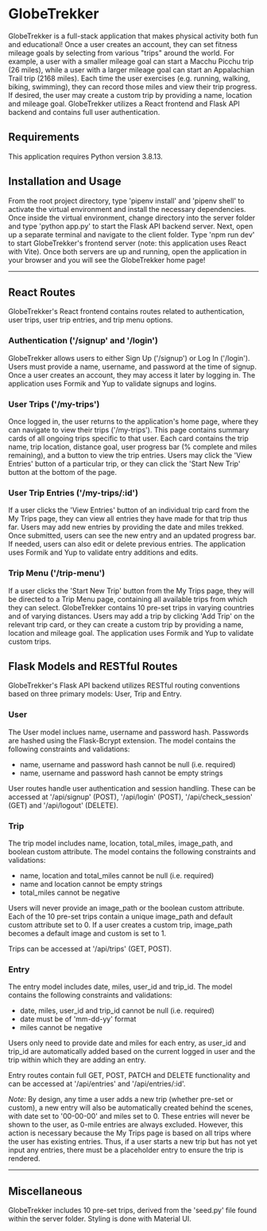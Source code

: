 # GlobeTrekker

GlobeTrekker is a full-stack application that makes physical activity both fun and educational! Once a user creates an account, they can set fitness mileage goals by selecting from various "trips" around the world. For example, a user with a smaller mileage goal can start a Macchu Picchu trip (26 miles), while a user with a larger mileage goal can start an Appalachian Trail trip (2168 miles). Each time the user exercises (e.g. running, walking, biking, swimming), they can record those miles and view their trip progress. If desired, the user may create a custom trip by providing a name, location and mileage goal. GlobeTrekker utilizes a React frontend and Flask API backend and contains full user authentication.

## Requirements

This application requires Python version 3.8.13.

## Installation and Usage

From the root project directory, type 'pipenv install' and 'pipenv shell' to activate the virtual environment and install the necessary dependencies. Once inside the virtual environment, change directory into the server folder and type 'python app.py' to start the Flask API backend server. Next, open up a separate terminal and navigate to the client folder. Type 'npm run dev' to start GlobeTrekker's frontend server (note: this application uses React with Vite). Once both servers are up and running, open the application in your browser and you will see the GlobeTrekker home page!

-----

## React Routes

GlobeTrekker's React frontend contains routes related to authentication, user trips, user trip entries, and trip menu options.

### Authentication ('/signup' and '/login')

GlobeTrekker allows users to either Sign Up ('/signup') or Log In ('/login'). Users must provide a name, username, and password at the time of signup. Once a user creates an account, they may access it later by logging in. The application uses Formik and Yup to validate signups and logins.

### User Trips ('/my-trips')

Once logged in, the user returns to the application's home page, where they can navigate to view their trips ('/my-trips'). This page contains summary cards of all ongoing trips specific to that user. Each card contains the trip name, trip location, distance goal, user progress bar (% complete and miles remaining), and a button to view the trip entries. Users may click the 'View Entries' button of a particular trip, or they can click the 'Start New Trip' button at the bottom of the page. 

### User Trip Entries ('/my-trips/:id')

If a user clicks the 'View Entries' button of an individual trip card from the My Trips page, they can view all entries they have made for that trip thus far. Users may add new entries by providing the date and miles trekked. Once submitted, users can see the new entry and an updated progress bar. If needed, users can also edit or delete previous entries. The application uses Formik and Yup to validate entry additions and edits.

### Trip Menu ('/trip-menu')

If a user clicks the 'Start New Trip' button from the My Trips page, they will be directed to a Trip Menu page, containing all available trips from which they can select. GlobeTrekker contains 10 pre-set trips in varying countries and of varying distances. Users may add a trip by clicking 'Add Trip' on the relevant trip card, or they can create a custom trip by providing a name, location and mileage goal. The application uses Formik and Yup to validate custom trips.

## Flask Models and RESTful Routes

GlobeTrekker's Flask API backend utilizes RESTful routing conventions based on three primary models: User, Trip and Entry.

### User

The User model inclues name, username and password hash. Passwords are hashed using the Flask-Bcrypt extension. The model contains the following constraints and validations:
- name, username and password hash cannot be null (i.e. required)
- name, username and password hash cannot be empty strings

User routes handle user authentication and session handling. These can be accessed at '/api/signup' (POST), '/api/login' (POST), '/api/check_session' (GET) and '/api/logout' (DELETE).

### Trip

The trip model includes name, location, total_miles, image_path, and boolean custom attribute. The model contains the following constraints and validations:
- name, location and total_miles cannot be null (i.e. required)
- name and location cannot be empty strings
- total_miles cannot be negative

Users will never provide an image_path or the boolean custom attribute. Each of the 10 pre-set trips contain a unique image_path and default custom attribute set to 0. If a user creates a custom trip, image_path becomes a default image and custom is set to 1.

Trips can be accessed at '/api/trips' (GET, POST).

### Entry

The entry model includes date, miles, user_id and trip_id. The model contains the following constraints and validations:
- date, miles, user_id and trip_id cannot be null (i.e. required)
- date must be of 'mm-dd-yy' format
- miles cannot be negative

Users only need to provide date and miles for each entry, as user_id and trip_id are automatically added based on the current logged in user and the trip within which they are adding an entry.

Entry routes contain full GET, POST, PATCH and DELETE functionality and can be accessed at '/api/entries' and '/api/entries/:id'.

*Note:* By design, any time a user adds a new trip (whether pre-set or custom), a new entry will also be automatically created behind the scenes, with date set to '00-00-00' and miles set to 0. These entries will never be shown to the user, as 0-mile entries are always excluded. However, this action is necessary because the My Trips page is based on all trips where the user has existing entries. Thus, if a user starts a new trip but has not yet input any entries, there must be a placeholder entry to ensure the trip is rendered. 

-----

## Miscellaneous

GlobeTrekker includes 10 pre-set trips, derived from the 'seed.py' file found within the server folder. Styling is done with Material UI.